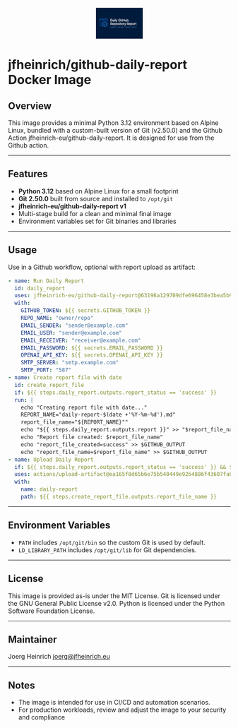 <p align="center">
 <img height=70px src="https://raw.githubusercontent.com/jfheinrich-eu/github-daily-report/main/assets/daily-report-logo.png" alt="Daily Report">
</p>

# jfheinrich/github-daily-report Docker Image

## Overview

This image provides a minimal Python 3.12 environment based on Alpine Linux, bundled with a custom-built version of Git (v2.50.0) and the Github Action jfheinrich-eu/github-daily-report. It is designed for use from the Github action.

---

## Features

- **Python 3.12** based on Alpine Linux for a small footprint
- **Git 2.50.0** built from source and installed to `/opt/git`
- **jfheinrich-eu/github-daily-report v1**
- Multi-stage build for a clean and minimal final image
- Environment variables set for Git binaries and libraries

---

## Usage

Use in a Github workflow, optional with report upload as artifact:

```yaml
- name: Run Daily Report
  id: daily_report
  uses: jfheinrich-eu/github-daily-report@63196a129709dfe696458e3bea5b9cf893b3e611  # v1.1.4
  with:
    GITHUB_TOKEN: ${{ secrets.GITHUB_TOKEN }}
    REPO_NAME: "owner/repo"
    EMAIL_SENDER: "sender@example.com"
    EMAIL_USER: "sender@example.com"
    EMAIL_RECEIVER: "receiver@example.com"
    EMAIL_PASSWORD: ${{ secrets.EMAIL_PASSWORD }}
    OPENAI_API_KEY: ${{ secrets.OPENAI_API_KEY }}
    SMTP_SERVER: "smtp.example.com"
    SMTP_PORT: "587"
- name: Create report file with date
  id: create_report_file
  if: ${{ steps.daily_report.outputs.report_status == 'success' }}
  run: |
    echo "Creating report file with date..."
    REPORT_NAME="daily-report-$(date +'%Y-%m-%d').md"
    report_file_name="${REPORT_NAME}""
    echo "${{ steps.daily_report.outputs.report }}" >> "$report_file_name"
    echo "Report file created: $report_file_name"
    echo "report_file_created=success" >> $GITHUB_OUTPUT
    echo "report_file_name=$report_file_name" >> $GITHUB_OUTPUT
- name: Upload Daily Report
  if: ${{ steps.daily_report.outputs.report_status == 'success' }} && ${{ steps.create_report_file.outputs.report_file_created == 'success' }}
  uses: actions/upload-artifact@ea165f8d65b6e75b540449e92b4886f43607fa02 # v4.6.2
  with:
    name: daily-report
    path: ${{ steps.create_report_file.outputs.report_file_name }}

```

---

## Environment Variables

- `PATH` includes `/opt/git/bin` so the custom Git is used by default.
- `LD_LIBRARY_PATH` includes `/opt/git/lib` for Git dependencies.

---

## License

This image is provided as-is under the MIT License.
Git is licensed under the GNU General Public License v2.0.
Python is licensed under the Python Software Foundation License.

---

## Maintainer

Joerg Heinrich
[joerg@jfheinrich.eu](mailto:joerg@jfheinrich.eu)

---

## Notes

- The image is intended for use in CI/CD and automation scenarios.
- For production workloads, review and adjust the image to your security and compliance
